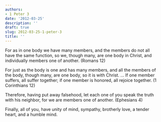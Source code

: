 ```yaml
---
authors:
- 1 Peter 3
date: '2012-03-25'
description: ''
draft: true
slug: 2012-03-25-1-peter-3
title: ''
---
```

For as in one body we have many members, and the members do not all have the same function, so we, though many, are one body in Christ, and individually members one of another. (Romans 12)

For just as the body is one and has many members, and all the members of the body, though many, are one body, so it is with Christ. ... If one member suffers, all suffer together; if one member is honored, all rejoice together. (1 Corinthians 12)

Therefore, having put away falsehood, let each one of you speak the truth with his neighbor, for we are members one of another. (Ephesians 4)

Finally, all of you, have unity of mind, sympathy, brotherly love, a tender heart, and a humble mind.



